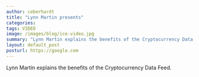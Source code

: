 ```yaml
---
author: ceberhardt
title: "Lynn Martin presents"
categories: 
tags: VIDEO
image: /images/blog/ice-video.jpg
summary: "Lynn Martin explains the benefits of the Cryptocurrency Data Feed."
layout: default_post
posturl: https://google.com
---
```

Lynn Martin explains the benefits of the Cryptocurrency Data Feed.